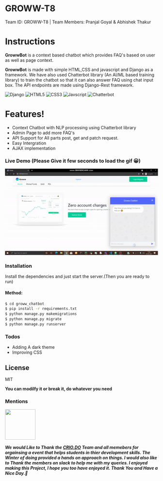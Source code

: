 # GROWW-T8
Team ID: GROWW-T8 | Team Members: Pranjal Goyal &amp; Abhishek Thakur

# Instructions

**GrowwBot** is a context based chatbot which provides FAQ's based on user as well as page context.

**GrowwBot** is made with simple HTML,CSS and javascript and Django as a framework. We have also used Chatterbot library (An AI/ML based training library) to train the chatbot so that it can also answer FAQ using chat input box. The API endpoints are made using Django-Rest framework.

![Django](https://img.shields.io/badge/django%20-%23092E20.svg?&style=for-the-badge&logo=django&logoColor=white) ![HTML5](https://img.shields.io/badge/html5%20-%23E34F26.svg?&style=for-the-badge&logo=html5&logoColor=white) ![CSS3](https://img.shields.io/badge/css3%20-%231572B6.svg?&style=for-the-badge&logo=css3&logoColor=white") ![Javscript](https://img.shields.io/badge/javascript%20-%23323330.svg?&style=for-the-badge&logo=javascript&logoColor=%23F7DF1E) 
![Chatterbot](https://img.shields.io/badge/Chatterbot-1.0.2-blue)


# Features!
  - Context Chatbot with NLP processing using Chatterbot library
  - Admin Page to add more FAQ's
  - API Support for All parts post, get and patch request.
  - Easy Intergration
  - AJAX implementation

### Live Demo (Please Give it few seconds to load the gif 😀)
![](livedemo.gif)


### Installation

Install the dependencies and just start the server.(Then you are ready to run)

#### Method:
```sh
$ cd groww_chatbot 
$ pip install -r requirements.txt
$ python manage.py makemigrations
$ python manage.py migrate
$ python manage.py runserver
```

### Todos
 - Adding A dark theme
 - Improving CSS


License
----

MIT

**You can modilfy it or break it, do whatever you need**

### Mentions

<img src="https://pbs.twimg.com/profile_images/1239848399769202689/5S6D0btQ.jpg" data-canonical-src="https://gyazo.com/eb5c5741b6a9a16c692170a41a49c858.png" width="100" height="100" />

***We would Like to Thank the [CRIO.DO](https://www.crio.do/) Team and all memebers for orgainsing a event that helps students in thier development skills. The Winter of doing provided a hands on approach on things. I would also like to Thank the members on slack to help me with my queries. I enjoyed making this Project, I hope you too have enjoyed it. Thank You and Have a Nice Day.🎇***
